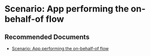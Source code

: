   <properties
	pageTitle="error - aadsts50076"
	description="error - aadsts50076"
	service="microsoft.PowerBIDedicated"
	resource="capacities"
	authors="pjfreitas"
	ms.author="pfreitas"	
	displayOrder="640"
	selfHelpType="generic"
	supportTopicIds="32628093"
	productPesIds="16334"
	cloudEnvironments="public, MoonCake, fairfax" 
	articleId="1dec7a4b-3a96-a1e5-db0e-2335dddd31b0"
	ownershipId="ASEP_ContentService_Placeholder"
/>

# Scenario: App performing the on-behalf-of flow

## **Recommended Documents**

* [Scenario: App performing the on-behalf-of flow](https://docs.microsoft.com/azure/active-directory/develop/conditional-access-dev-guide#scenario-app-performing-the-on-behalf-of-flow)
